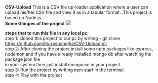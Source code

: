**CSV-Upload**
This is a CSV file up-loader application where a user can upload his/her CSV file and view it as in a tabular format. .This project is based on Node js.
<br>
**Some Glimpes of the project**
<img src="https://media.giphy.com/media/vFKqnCdLPNOKc/giphy.gif](https://github.com/its-roshanojha/CSV-Upload/blob/master/chrome_9Dusm9dqnw.gif">

**steps that to run this file in any local pc:**<br>
step 1: cloned this project to our pc by writing - git clone https://github.com/its-roshanojha/CSV-Upload.git <br>
step 2: After cloning the project install some npm packages like express, nodemon and if you have already installed mongo db after watching the package json file<br>
in your system then just install mongoose in your project.<br>
step 3: Run the project by writing npm start in the terminal.<br>
step 4: Play with the project<br>


